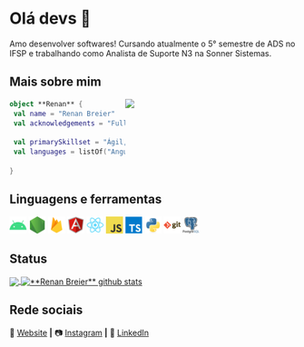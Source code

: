 # Olá devs 👋

Amo desenvolver softwares! Cursando atualmente o 5° semestre de ADS no IFSP e trabalhando como Analista de Suporte N3 na Sonner Sistemas.

## Mais sobre mim

<img align="right" width="300" src="https://i2.wp.com/allhtaccess.info/wp-content/uploads/2018/03/programming.gif?fit=1281%2C716&ssl=1" />

```kotlin
object **Renan** {
 val name = "Renan Breier"
 val acknowledgements = "Full Stack Developer"

 val primarySkillset = "Ágil, proativo e dedicado"
 val languages = listOf("Angular", "Java", "Python", "C")

}
```

## Linguagens e ferramentas

<code><img height="30" src="https://raw.githubusercontent.com/github/explore/80688e429a7d4ef2fca1e82350fe8e3517d3494d/topics/android/android.png"></code>
<code><img height="30" src="https://raw.githubusercontent.com/devicons/devicon/55609aa5bd817ff167afce0d965585c92040787a/icons/nodejs/nodejs-original.svg"></code>
<code><img height="30" src="https://raw.githubusercontent.com/github/explore/80688e429a7d4ef2fca1e82350fe8e3517d3494d/topics/firebase/firebase.png"></code>
<code><img height="30" src="https://github.com/devicons/devicon/blob/master/icons/angularjs/angularjs-original.svg"></code>
<code><img height="30" src="https://raw.githubusercontent.com/devicons/devicon/55609aa5bd817ff167afce0d965585c92040787a/icons/react/react-original.svg"></code>
<code><img height="30" src="https://raw.githubusercontent.com/github/explore/80688e429a7d4ef2fca1e82350fe8e3517d3494d/topics/javascript/javascript.png"></code>
<code><img height="30" src="https://raw.githubusercontent.com/devicons/devicon/master/icons/typescript/typescript-original.svg"></code>
<code><img height="30" src="https://raw.githubusercontent.com/devicons/devicon/master/icons/python/python-original.svg"></code>
<code><img height="30" src="https://raw.githubusercontent.com/github/explore/80688e429a7d4ef2fca1e82350fe8e3517d3494d/topics/git/git.png"></code>
<code><img height="30" src="https://raw.githubusercontent.com/devicons/devicon/55609aa5bd817ff167afce0d965585c92040787a/icons/postgresql/postgresql-original-wordmark.svg"></code>

## Status

<a href="https://github.com/renanbreier">
  <img align="center" src="https://github-readme-stats.vercel.app/api/top-langs/?username=renanbreier&theme=dracula&hide_langs_below=1" />
</a>

<a href="https://github.com/renanbreier">
 <img align="center" src="https://github-readme-stats.vercel.app/api?username=renanbreier&show_icons=true&theme=dracula&line_height=27" alt="**Renan Breier** github stats"/>
</a>

[website]: https://github.com/renanbreier
[instagram]: https://www.instagram.com/renan.off/
[linkedin]: https://www.linkedin.com/in/renanbreier/

<br>

## Rede sociais

🏡 [Website][website] **|**
📷 [Instagram][instagram] **|**
👔 [LinkedIn][linkedin]
